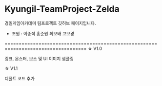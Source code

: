 # Kyungil-TeamProject-Zelda

경일게임아카데미 팀프로젝트 깃허브 페이지입니다.

* 조원 : 이종석 홍준원 최보배 고보경

===================================================================================
☆ V1.0

링크, 몬스터, 보스 및 UI 이미지 샘플링

☆ V1.1

디폴트 코드 추가
